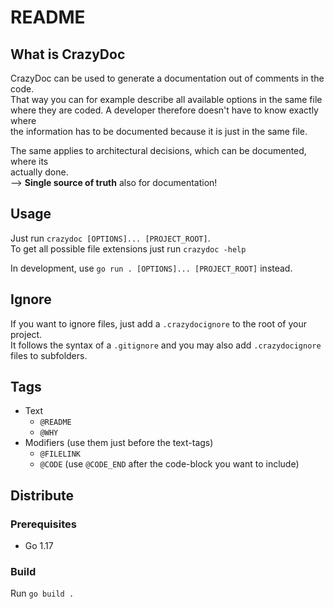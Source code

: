 # README
## What is CrazyDoc
CrazyDoc can be used to generate a documentation out of comments in the code.  
That way you can for example describe all available options in the same file  
where they are coded. A developer therefore doesn't have to know exactly where  
the information has to be documented because it is just in the same file.  
  
The same applies to architectural decisions, which can be documented, where its  
actually done.  
--> __Single source of truth__ also for documentation!  
  
  
## Usage
Just run `crazydoc [OPTIONS]... [PROJECT_ROOT]`.  
To get all possible file extensions just run `crazydoc -help`  
  
In development, use `go run . [OPTIONS]... [PROJECT_ROOT]` instead.  
  
  
## Ignore
If you want to ignore files, just add a `.crazydocignore` to the root of your project.  
It follows the syntax of a `.gitignore` and you may also add `.crazydocignore` files to subfolders.  
  
  
## Tags
* Text  
  * `@README`  
  * `@WHY`  
* Modifiers (use them just before the text-tags)  
  * `@FILELINK`  
  * `@CODE` (use `@CODE_END` after the code-block you want to include)  
  
  
## Distribute
### Prerequisites  
* Go 1.17  
  
### Build  
Run `go build .`  
  
  

